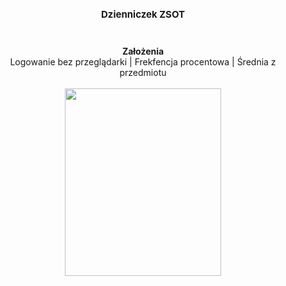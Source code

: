 <h1 align="center" style="font-size: 15px;">
Dzienniczek ZSOT
</h1>
<br/>
<p align="center">
  <b>Założenia</b><br>
  <a>Logowanie bez przeglądarki</a> |
  <a>Frekfencja procentowa</a> |
  <a>Średnia z przedmiotu</a>
  <br><br>
  <img src="https://raw.githubusercontent.com/kczmvk/Dzienniczek/master/images/login-screen.png" height="300" width="250">
</p>

